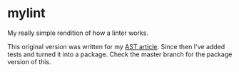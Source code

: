 # mylint

My really simple rendition of how a linter works.

This original version was written for my [AST article][1]. Since then I've added
tests and turned it into a package. Check the master branch for the package
version of this.

[1]: https://sadh.life/post/ast
